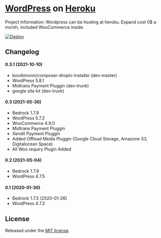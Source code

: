# [WordPress](https://wordpress.org/) on [Heroku](http://heroku.com)

Project Information:
Wordpress can be hosting at heroku. Expand cost 0$ a month, included WooCommerce inside.

[![Deploy](https://www.herokucdn.com/deploy/button.png)](https://heroku.com/deploy?template=https://github.com/daffadev-inc/wordpress-heroku)

## Changelog

#### 0.3.1 (2021-10-10)
* koodimonni/composer-dropin-installer (dev-master)
* WordPress 5.8.1
* Midtrans Payment Pluggin (dev-trunk)
* google site kit (dev-trunk)

#### 0.3 (2021-05-30)
* Bedrock 1.7.9
* WordPress 5.7.2
* WooCommerce 4.9.0
* Midtrans Payment Pluggin
* Xendit Payment Pluggin
* Added Offload Media Pluggin (Google Cloud Storage, Amazone S3, Digitalocean Space)
* All Woo requiry Plugin Added

#### 0.2 (2021-05-04)
* Bedrock 1.7.9
* WordPress 4.7.5

#### 0.1 (2020-01-30)
* Bedrock 1.7.5 (2020-01-26)
* WordPress 4.7.2

## License

Released under the [MIT license](./LICENSE).
